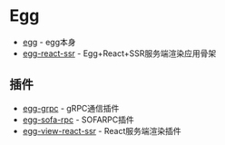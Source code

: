 # Egg

- [egg](https://github.com/eggjs/egg) - egg本身
- [egg-react-ssr](https://github.com/ykfe/egg-react-ssr) - Egg+React+SSR服务端渲染应用骨架

## 插件

- [egg-grpc](https://github.com/eggjs/egg-grpc) - gRPC通信插件
- [egg-sofa-rpc](https://github.com/eggjs/egg-sofa-rpc) - SOFARPC插件
- [egg-view-react-ssr](https://github.com/easy-team/egg-view-react-ssr) - React服务端渲染插件 